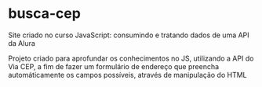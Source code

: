 # busca-cep
Site criado no curso JavaScript: consumindo e tratando dados de uma API da Alura

Projeto criado para aprofundar os conhecimentos no JS, utilizando a API do Via CEP, a fim de fazer um formulário de endereço que preencha automáticamente os campos possíveis, através de manipulação do HTML
